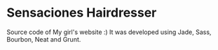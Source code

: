 Sensaciones Hairdresser
======================

Source code of My girl's website :)
It was developed using Jade, Sass, Bourbon, Neat and Grunt.
